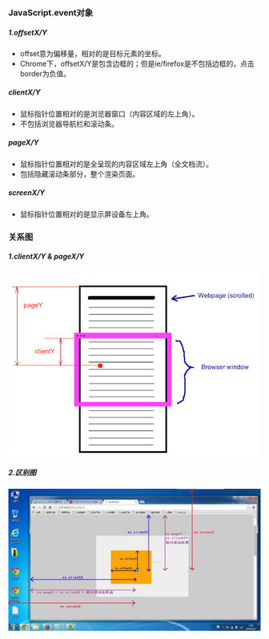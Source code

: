 ### JavaScript.event对象
##### 1.offsetX/Y
- offset意为偏移量，相对的是目标元素的坐标。
- Chrome下，offsetX/Y是包含边框的；但是ie/firefox是不包括边框的，点击border为负值。
##### clientX/Y
- 鼠标指针位置相对的是浏览器窗口（内容区域的左上角）。
- 不包括浏览器导航栏和滚动条。
##### pageX/Y
- 鼠标指针位置相对的是全呈现的内容区域左上角（全文档流）。
- 包括隐藏滚动条部分，整个渲染页面。
##### screenX/Y
- 鼠标指针位置相对的是显示屏设备左上角。
### 关系图
##### 1.clientX/Y & pageX/Y
![关系图1](img/client_page.png)
##### 2.区别图
![关系图2](img/offset_client_page_screen.jpg)